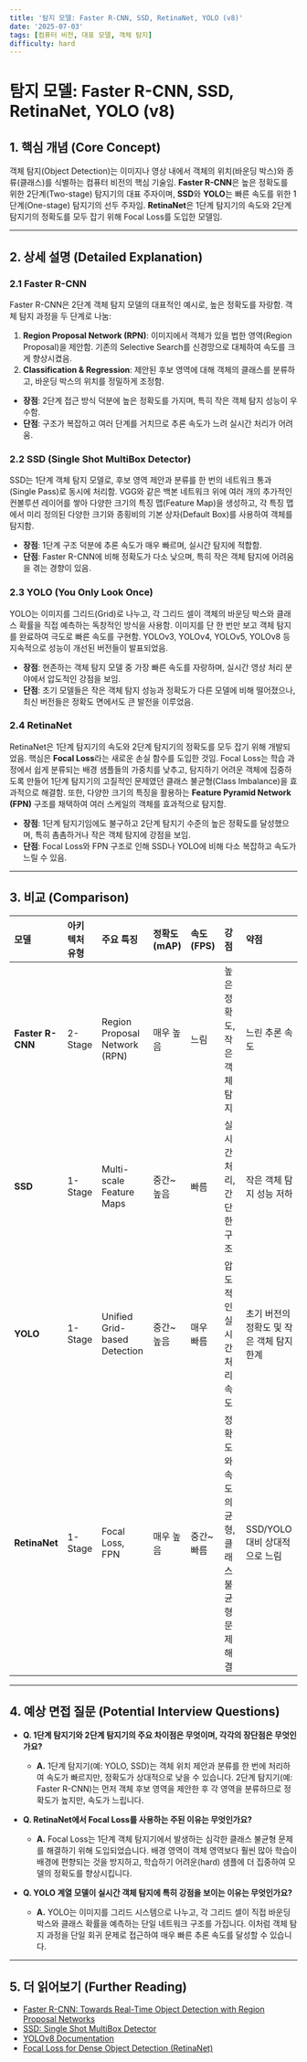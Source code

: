 ```yaml
---
title: '탐지 모델: Faster R-CNN, SSD, RetinaNet, YOLO (v8)'
date: '2025-07-03'
tags: [컴퓨터 비전, 대표 모델, 객체 탐지]
difficulty: hard
---
```


# 탐지 모델: Faster R-CNN, SSD, RetinaNet, YOLO (v8)

## 1. 핵심 개념 (Core Concept)

객체 탐지(Object Detection)는 이미지나 영상 내에서 객체의 위치(바운딩 박스)와 종류(클래스)를 식별하는 컴퓨터 비전의 핵심 기술임. **Faster R-CNN**은 높은 정확도를 위한 2단계(Two-stage) 탐지기의 대표 주자이며, **SSD**와 **YOLO**는 빠른 속도를 위한 1단계(One-stage) 탐지기의 선두 주자임. **RetinaNet**은 1단계 탐지기의 속도와 2단계 탐지기의 정확도를 모두 잡기 위해 Focal Loss를 도입한 모델임.

______________________________________________________________________

## 2. 상세 설명 (Detailed Explanation)

### 2.1 Faster R-CNN

Faster R-CNN은 2단계 객체 탐지 모델의 대표적인 예시로, 높은 정확도를 자랑함. 객체 탐지 과정을 두 단계로 나눔:

1. **Region Proposal Network (RPN)**: 이미지에서 객체가 있을 법한 영역(Region Proposal)을 제안함. 기존의 Selective Search를 신경망으로 대체하여 속도를 크게 향상시켰음.
1. **Classification & Regression**: 제안된 후보 영역에 대해 객체의 클래스를 분류하고, 바운딩 박스의 위치를 정밀하게 조정함.

- **장점**: 2단계 접근 방식 덕분에 높은 정확도를 가지며, 특히 작은 객체 탐지 성능이 우수함.
- **단점**: 구조가 복잡하고 여러 단계를 거치므로 추론 속도가 느려 실시간 처리가 어려움.

### 2.2 SSD (Single Shot MultiBox Detector)

SSD는 1단계 객체 탐지 모델로, 후보 영역 제안과 분류를 한 번의 네트워크 통과(Single Pass)로 동시에 처리함. VGG와 같은 백본 네트워크 위에 여러 개의 추가적인 컨볼루션 레이어를 쌓아 다양한 크기의 특징 맵(Feature Map)을 생성하고, 각 특징 맵에서 미리 정의된 다양한 크기와 종횡비의 기본 상자(Default Box)를 사용하여 객체를 탐지함.

- **장점**: 1단계 구조 덕분에 추론 속도가 매우 빠르며, 실시간 탐지에 적합함.
- **단점**: Faster R-CNN에 비해 정확도가 다소 낮으며, 특히 작은 객체 탐지에 어려움을 겪는 경향이 있음.

### 2.3 YOLO (You Only Look Once)

YOLO는 이미지를 그리드(Grid)로 나누고, 각 그리드 셀이 객체의 바운딩 박스와 클래스 확률을 직접 예측하는 독창적인 방식을 사용함. 이미지를 단 한 번만 보고 객체 탐지를 완료하여 극도로 빠른 속도를 구현함. YOLOv3, YOLOv4, YOLOv5, YOLOv8 등 지속적으로 성능이 개선된 버전들이 발표되었음.

- **장점**: 현존하는 객체 탐지 모델 중 가장 빠른 속도를 자랑하며, 실시간 영상 처리 분야에서 압도적인 강점을 보임.
- **단점**: 초기 모델들은 작은 객체 탐지 성능과 정확도가 다른 모델에 비해 떨어졌으나, 최신 버전들은 정확도 면에서도 큰 발전을 이루었음.

### 2.4 RetinaNet

RetinaNet은 1단계 탐지기의 속도와 2단계 탐지기의 정확도를 모두 잡기 위해 개발되었음. 핵심은 **Focal Loss**라는 새로운 손실 함수를 도입한 것임. Focal Loss는 학습 과정에서 쉽게 분류되는 배경 샘플들의 가중치를 낮추고, 탐지하기 어려운 객체에 집중하도록 만들어 1단계 탐지기의 고질적인 문제였던 클래스 불균형(Class Imbalance)을 효과적으로 해결함. 또한, 다양한 크기의 특징을 활용하는 **Feature Pyramid Network (FPN)** 구조를 채택하여 여러 스케일의 객체를 효과적으로 탐지함.

- **장점**: 1단계 탐지기임에도 불구하고 2단계 탐지기 수준의 높은 정확도를 달성했으며, 특히 촘촘하거나 작은 객체 탐지에 강점을 보임.
- **단점**: Focal Loss와 FPN 구조로 인해 SSD나 YOLO에 비해 다소 복잡하고 속도가 느릴 수 있음.

______________________________________________________________________

## 3. 비교 (Comparison)

| 모델             | 아키텍처 유형 | 주요 특징                     | 정확도 (mAP) | 속도 (FPS) | 강점                                          | 약점                                      |
| :--------------- | :------------ | :---------------------------- | :----------- | :--------- | :-------------------------------------------- | :---------------------------------------- |
| **Faster R-CNN** | 2-Stage       | Region Proposal Network (RPN) | 매우 높음    | 느림       | 높은 정확도, 작은 객체 탐지                   | 느린 추론 속도                            |
| **SSD**          | 1-Stage       | Multi-scale Feature Maps      | 중간~높음    | 빠름       | 실시간 처리, 간단한 구조                      | 작은 객체 탐지 성능 저하                  |
| **YOLO**         | 1-Stage       | Unified Grid-based Detection  | 중간~높음    | 매우 빠름  | 압도적인 실시간 처리 속도                     | 초기 버전의 정확도 및 작은 객체 탐지 한계 |
| **RetinaNet**    | 1-Stage       | Focal Loss, FPN               | 매우 높음    | 중간~빠름  | 정확도와 속도의 균형, 클래스 불균형 문제 해결 | SSD/YOLO 대비 상대적으로 느림             |

______________________________________________________________________

## 4. 예상 면접 질문 (Potential Interview Questions)

- **Q. 1단계 탐지기와 2단계 탐지기의 주요 차이점은 무엇이며, 각각의 장단점은 무엇인가요?**

  - **A.** 1단계 탐지기(예: YOLO, SSD)는 객체 위치 제안과 분류를 한 번에 처리하여 속도가 빠르지만, 정확도가 상대적으로 낮을 수 있습니다. 2단계 탐지기(예: Faster R-CNN)는 먼저 객체 후보 영역을 제안한 후 각 영역을 분류하므로 정확도가 높지만, 속도가 느립니다.

- **Q. RetinaNet에서 Focal Loss를 사용하는 주된 이유는 무엇인가요?**

  - **A.** Focal Loss는 1단계 객체 탐지기에서 발생하는 심각한 클래스 불균형 문제를 해결하기 위해 도입되었습니다. 배경 영역이 객체 영역보다 훨씬 많아 학습이 배경에 편향되는 것을 방지하고, 학습하기 어려운(hard) 샘플에 더 집중하여 모델의 정확도를 향상시킵니다.

- **Q. YOLO 계열 모델이 실시간 객체 탐지에 특히 강점을 보이는 이유는 무엇인가요?**

  - **A.** YOLO는 이미지를 그리드 시스템으로 나누고, 각 그리드 셀이 직접 바운딩 박스와 클래스 확률을 예측하는 단일 네트워크 구조를 가집니다. 이처럼 객체 탐지 과정을 단일 회귀 문제로 접근하여 매우 빠른 추론 속도를 달성할 수 있습니다.

______________________________________________________________________

## 5. 더 읽어보기 (Further Reading)

- [Faster R-CNN: Towards Real-Time Object Detection with Region Proposal Networks](https://arxiv.org/abs/1506.01497)
- [SSD: Single Shot MultiBox Detector](https://arxiv.org/abs/1512.02325)
- [YOLOv8 Documentation](https://docs.ultralytics.com/yolov8/)
- [Focal Loss for Dense Object Detection (RetinaNet)](https://arxiv.org/abs/1708.02002)
